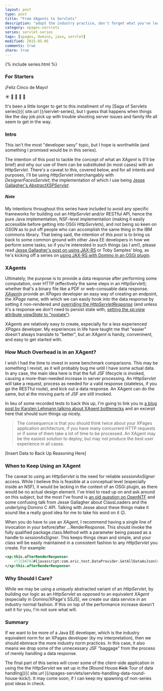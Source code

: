 ```yaml
---
layout: post
type: post
title: "From XAgents to Servlets"
description: "adopt the industry practice, don't forget what you've learned"
category: xpages-servlets
series: servlet-series
tags: [xpages, domino, java, servlet]
modified: 2015-05-05
comments: true
share: true
---
```


{% include series.html %}
### For Starters
¡Feliz Cinco de Mayo!

☀️ 🍹 🎊 🍻 🎉

It's been a little longer to get to this installment of my [Saga of Servlets series]({{ site.url }}/servlet-series), but I guess that happens when things like the day job pick up with trouble shooting server issues and family life all seem to get in the way.

### Intro
This isn't the most "developer sexy" topic, but I hope is worthwhile (and something I promised would be in this series).

The intention of this post to tackle the concept of what an _XAgent_ is (I'll be brief) and why our use of them can be substituted (in most cases) with an _HttpServlet_. There's a caveat to this, covered below, and for all intents and purposes, I'll be using _HttpServlet_ interchangably with _DesignerFacesServlet_; the implementation of which I use being [Jesse Gallagher's _AbstractXSPServlet_](https://github.com/jesse-gallagher/XPages-Scaffolding/blob/eb8a23af5b5162cdda06889821c5b4eb48766bde/frostillicus.framework/frostillicus.framework.plugin/src/main/java/frostillicus/xsp/servlet/AbstractXSPServlet.java).

##### Note
My intentions throughout this series have included to avoid any specific frameworks for building out an _HttpServlet_ and/or RESTful API, hence the pure Java implementation, NSF-level implementation (making it easily accessible before getting into OSGi *HttpServlet*s), and not being so keen on _GSON_ as to put off people who can accomplish the same thing in the IBM commons library. That being said, the intention of _this post_ is to bring us back to some common ground with other Java EE developers in how we perform some tasks; so if you're interested in such things (as I am!), please read [Jesse Gallagher's post on using JAX-RS](https://frostillic.us/blog/posts/87267DB72A55133F85257E380073495F) or Toby Samples' blog, as he's kicking off a series on [using JAX-RS with Domino in an OSGi plugin](http://tobysamples.wordpress.com/2015/04/28/jax-rs-or-the-way-to-do-rest-in-domino-part-1/).

### XAgents
Ultimately, the purpose is to provide a data response after performing some computation, over HTTP (effectively the same steps in an _HttpServlet_); whether that's a binary file like <span data-toggle="tooltip" title="live generated">a PDF</span> or <span data-toggle="tooltip" title="like application/json">web-consuable data response</span>. [*XAgent*](http://www.wissel.net/blog/d6plinks/shwl-7mgfbn)s provide an _XPages_ developer an easy way of creating an endpoint, the _XPage_ name, with which we can easily hook into the data response by setting it non-rendered and [overriding the _HttpServletResponse_](http://www-10.lotus.com/ldd/ddwiki.nsf/dx/xpages-jsf-context-objects.htm) (and unless it's a response we don't need to persist state with, [setting the _xp:view_ attribute _viewState_ to "nostate"](http://tobysamples.wordpress.com/2014/12/11/no-state-no-problem/)).

_XAgents_ are relatively easy to create, especially for a less experienced _XPages_ developer. My experiences in life have taught me that "easier" doesn't always translate to "better", but an _XAgent_ is handy, conveninent, and easy to get started with.

### How Much Overhead is in an XAgent?
I wish I had the time to invest in some benchmark comparisons. This may be something I revisit, as it will probably bug me until I have some actual data. In any case, the main idea here is that the full JSF lifecycle is invoked, causing a more-than-needed increase in server processing. An _HttpServlet_ will take a request, process as needed for a valid response (stateless, if you go the RESTful route), and kick out a data response. An XAgent can do the same, but al the moving parts of JSF are still invoked.

In lieu of some recorded tests to back this up, I'm going to link you to [a blog post by Karsten Lehmann talking about XAgent bottlenecks](http://www.mindoo.com/web/blog.nsf/dx/17.07.2011101855KLEBRW.htm?opendocument&comments#anc1) and an excerpt here that should sum things up nicely.

> The consequence is that you should think twice about your XPages application architecture, if you have many concurrent HTTP requests or if some of them take a lot of time to be processed. An XAgent may be the easiest solution to deploy, but may not produce the best user experience in all cases.

<span data-toggle="tooltip" title="no seriously, I'll come back to it!">[Insert Data to Back Up Reasoning Here]</span>

### When to Keep Using an XAgent
The caveat to using an _HttpServlet_ is the need for reliable _sessionAsSigner_ access. While I believe this is feasible at a conceptual level (especially inside an NSF), it would be lacking in the context of an OSGi plugin, as there would be no actual design element. I've tried to read up on and ask around on this subject, but the most I've found is [an old question on OpenNTF](http://www.openntf.org/main.nsf/project.xsp?r=project/XPages%20Extension%20Library/discussions/138D40A90CF008BD862579A50040ABFA) and some confusing talk from Jesse Gallagher about ClassLoaders and the underlying Domino C API. Talking with Jesse about these things make it sound like a really good idea for me to take his word on it 😉.

When you do have to use an _XAgent_, I recommend having a single line of invocation in your before/after ...RenderResponse. This should invoke the fully qualified package.class.Method with a parameter being passed as a handle to _sessionAsSigner_. This keeps things clean and simple, and your class will be easily maintained in a consistent fashion to any _HttpServlet_ you create. For example:

```xml
<xp:this.afterRenderResponse>
	<![CDATA[#{javascript:com.eric.test.DataProvider.GetAllDataAsJson(sessionAsSigner);}]]>
</xp:this.afterRenderResponse>
```

### Why Should I Care?
While we may be using a uniquely abstracted variant of an _HttpServlet_, by building our logic as an _HttpServlet_ as opposed to an equivalent _XAgent_ (especially in Domino/XPage's SSJS), we create our data service in an industry normal fashion. If this on top of the performance increase doesn't sell it for you, I'm not sure what will.

### Summary
If we want to be more of a Java EE developer, which is the industry equivalent norm for an XPages developer (by my interpretation), then we should ebmrace the more industry norm practices. In this case, it also means we drop some of the unnecessary JSF "baggage" from the process of merely handling a data response.

The final part of this series will cover some of the client-side application in using the the _HttpServlet_ we set up in the [Round House <s>Kick</s> Tour of data handling]({{ site.url }}/xpages-servlets/servlets-handling-data-round-house-kick/). It may come soon, if I can keep my spawning of non-series post ideas in check.
